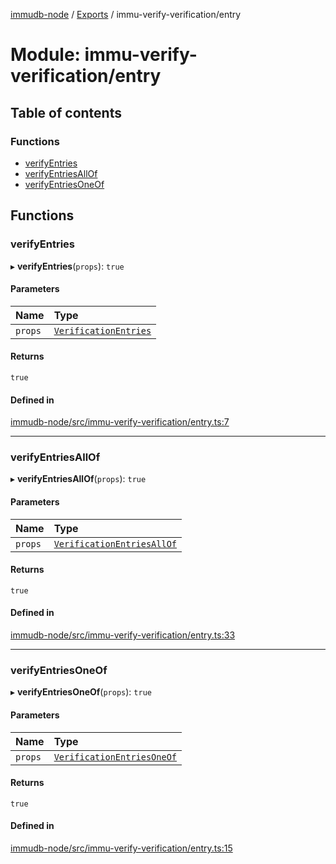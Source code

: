 [immudb-node](../README.md) / [Exports](../modules.md) / immu-verify-verification/entry

# Module: immu-verify-verification/entry

## Table of contents

### Functions

- [verifyEntries](immu_verify_verification_entry.md#verifyentries)
- [verifyEntriesAllOf](immu_verify_verification_entry.md#verifyentriesallof)
- [verifyEntriesOneOf](immu_verify_verification_entry.md#verifyentriesoneof)

## Functions

### verifyEntries

▸ **verifyEntries**(`props`): ``true``

#### Parameters

| Name | Type |
| :------ | :------ |
| `props` | [`VerificationEntries`](types_VerificationEntries.md#verificationentries) |

#### Returns

``true``

#### Defined in

[immudb-node/src/immu-verify-verification/entry.ts:7](https://github.com/codenotary/immudb-node/blob/fe12060/immudb-node/src/immu-verify-verification/entry.ts#L7)

___

### verifyEntriesAllOf

▸ **verifyEntriesAllOf**(`props`): ``true``

#### Parameters

| Name | Type |
| :------ | :------ |
| `props` | [`VerificationEntriesAllOf`](types_VerificationEntries.md#verificationentriesallof) |

#### Returns

``true``

#### Defined in

[immudb-node/src/immu-verify-verification/entry.ts:33](https://github.com/codenotary/immudb-node/blob/fe12060/immudb-node/src/immu-verify-verification/entry.ts#L33)

___

### verifyEntriesOneOf

▸ **verifyEntriesOneOf**(`props`): ``true``

#### Parameters

| Name | Type |
| :------ | :------ |
| `props` | [`VerificationEntriesOneOf`](types_VerificationEntries.md#verificationentriesoneof) |

#### Returns

``true``

#### Defined in

[immudb-node/src/immu-verify-verification/entry.ts:15](https://github.com/codenotary/immudb-node/blob/fe12060/immudb-node/src/immu-verify-verification/entry.ts#L15)
